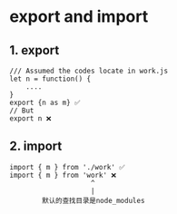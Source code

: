 # export and import

## 1. export
```
/// Assumed the codes locate in work.js
let n = function() {
    ....
}
export {n as m} ✅
// But
export n ❌
```

## 2. import
```
import { m } from './work' ✅
import { m } from 'work' ❌
                    ^
                    |
        默认的查找目录是node_modules

```
